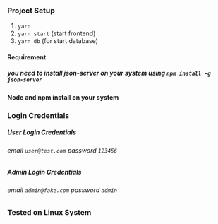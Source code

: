 ### Project Setup

1. `yarn`
2. `yarn start` (start frontend)
3. `yarn db` (for start database)

#### Requirement

##### you need to install json-server on your system using `npm install -g json-server`

#### Node and npm install on your system

### Login Credentials

##### User Login Credentials

###### email `user@test.com` password `123456`

##### Admin Login Credentials

###### email `admin@fake.com` password `admin`

### Tested on Linux System

